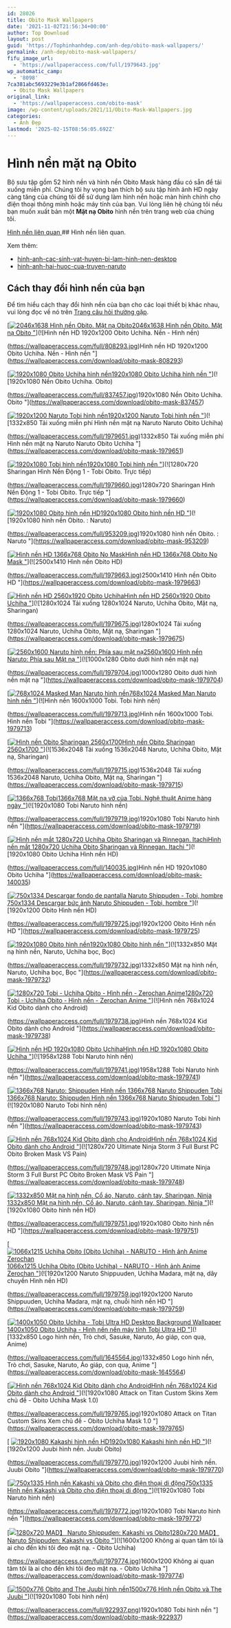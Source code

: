 ```yaml
---
id: 28026
title: Obito Mask Wallpapers
date: '2021-11-02T21:56:34+00:00'
author: Top Download
layout: post
guid: 'https://Tophinhanhdep.com/anh-dep/obito-mask-wallpapers/'
permalink: /anh-dep/obito-mask-wallpapers/
fifu_image_url:
  - 'https://wallpaperaccess.com/full/1979643.jpg'
wp_automatic_camp:
  - '8098'
7ca381abc5693229e3b1af2866fd463e:
  - Obito Mask Wallpapers
original_link:
  - 'https://wallpaperaccess.com/obito-mask'
image: /wp-content/uploads/2021/11/Obito-Mask-Wallpapers.jpg
categories:
  - Ảnh Đẹp
lastmod: '2025-02-15T08:56:05.692Z'
---
```

# Hình nền mặt nạ Obito

Bộ sưu tập gồm 52 hình nền và hình nền Obito Mask hàng đầu có sẵn để tải xuống miễn phí. Chúng tôi hy vọng bạn thích bộ sưu tập hình ảnh HD ngày càng tăng của chúng tôi để sử dụng làm hình nền hoặc màn hình chính cho điện thoại thông minh hoặc máy tính của bạn. Vui lòng liên hệ chúng tôi nếu bạn muốn xuất bản một **Mặt nạ Obito** hình nền trên trang web của chúng tôi.

[Hình nền liên quan ](#related) ## Hình nền liên quan.

   
 Xem thêm:

   
- [hinh-anh-cac-sinh-vat-huyen-bi-lam-hinh-nen-desktop](https://tophinhanhdep.com/hinh-nen-dep/hinh-anh-cac-sinh-vat-huyen-bi-lam-hinh-nen-desktop/)
- [hinh-anh-hai-huoc-cua-truyen-naruto](https://tophinhanhdep.com/anh-naruto/hinh-anh-hai-huoc-cua-truyen-naruto/)

## Cách thay đổi hình nền của bạn

Để tìm hiểu cách thay đổi hình nền của bạn cho các loại thiết bị khác nhau, vui lòng đọc về nó trên [Trang câu hỏi thường gặp](https://tophinhanhdep.com/faq/).

  
[[![2046x1638 Hình nền Obito.  Mặt nạ Obito](https://wallpaperaccess.com/full/1979643.jpg)2046x1638 Hình nền Obito. Mặt nạ Obito "](https://wallpaperaccess.com/download/obito-mask-1979643)](![Hình nền HD 1920x1200 Obito Uchiha.  Nền - Hình nền)

(https://wallpaperaccess.com/full/808293.jpg)Hình nền HD 1920x1200 Obito Uchiha. Nền - Hình nền "](https://wallpaperaccess.com/download/obito-mask-808293)

[[![1920x1080 Obito Uchiha hình nền](https://wallpaperaccess.com/full/1979645.jpg)1920x1080 Obito Uchiha hình nền "](https://wallpaperaccess.com/download/obito-mask-1979645)](![1920x1080 Nền Obito Uchiha.  Obito)

(https://wallpaperaccess.com/full/837457.jpg)1920x1080 Nền Obito Uchiha. Obito "](https://wallpaperaccess.com/download/obito-mask-837457)

[[![1920x1200 Naruto Tobi hình nền](https://wallpaperaccess.com/full/837470.jpg)1920x1200 Naruto Tobi hình nền "](https://wallpaperaccess.com/download/obito-mask-837470)](![1332x850 Tải xuống miễn phí Hình nền mặt nạ Naruto Naruto Obito Uchiha)

(https://wallpaperaccess.com/full/1979651.jpg)1332x850 Tải xuống miễn phí Hình nền mặt nạ Naruto Naruto Obito Uchiha "](https://wallpaperaccess.com/download/obito-mask-1979651)

[[![1920x1080 Tobi hình nền](https://wallpaperaccess.com/full/1979652.jpg)1920x1080 Tobi hình nền "](https://wallpaperaccess.com/download/obito-mask-1979652)](![1280x720 Sharingan Hình Nền Động 1 - Tobi Obito.  Trực tiếp)

(https://wallpaperaccess.com/full/1979660.jpg)1280x720 Sharingan Hình Nền Động 1 - Tobi Obito. Trực tiếp "](https://wallpaperaccess.com/download/obito-mask-1979660)

[[![1920x1080 Obito hình nền HD](https://wallpaperaccess.com/full/1934783.jpg)1920x1080 Obito hình nền HD "](https://wallpaperaccess.com/download/obito-mask-1934783)](![1920x1080 hình nền Obito.  : Naruto)

(https://wallpaperaccess.com/full/953209.jpg)1920x1080 hình nền Obito. : Naruto "](https://wallpaperaccess.com/download/obito-mask-953209)

[[![Hình nền HD 1366x768 Obito No Mask](https://wallpaperaccess.com/full/1979662.jpg)Hình nền HD 1366x768 Obito No Mask "](https://wallpaperaccess.com/download/obito-mask-1979662)](![2500x1410 Hình nền Obito HD)

(https://wallpaperaccess.com/full/1979663.jpg)2500x1410 Hình nền Obito HD "](https://wallpaperaccess.com/download/obito-mask-1979663)

[[![Hình nền HD 2560x1920 Obito Uchiha](https://wallpaperaccess.com/full/140082.jpg)Hình nền HD 2560x1920 Obito Uchiha "](https://wallpaperaccess.com/download/obito-mask-140082)](![1280x1024 Tải xuống 1280x1024 Naruto, Uchiha Obito, Mặt nạ, Sharingan)

(https://wallpaperaccess.com/full/1979675.jpg)1280x1024 Tải xuống 1280x1024 Naruto, Uchiha Obito, Mặt nạ, Sharingan "](https://wallpaperaccess.com/download/obito-mask-1979675)

[[![2560x1600 Naruto hình nền: Phía sau mặt nạ](https://wallpaperaccess.com/full/1979682.jpg)2560x1600 Hình nền Naruto: Phía sau Mặt nạ "](https://wallpaperaccess.com/download/obito-mask-1979682)](![1000x1280 Obito dưới hình nền mặt nạ)

(https://wallpaperaccess.com/full/1979704.jpg)1000x1280 Obito dưới hình nền mặt nạ "](https://wallpaperaccess.com/download/obito-mask-1979704)

[[![768x1024 Masked Man Naruto hình nền](https://wallpaperaccess.com/full/1979712.jpg)768x1024 Masked Man Naruto hình nền "](https://wallpaperaccess.com/download/obito-mask-1979712)](![Hình nền 1600x1000 Tobi.  Tobi hình nền)

(https://wallpaperaccess.com/full/1979713.jpg)Hình nền 1600x1000 Tobi. Hình nền Tobi "](https://wallpaperaccess.com/download/obito-mask-1979713)

[[![Hình nền Obito Sharingan 2560x1700](https://wallpaperaccess.com/full/1979714.png)Hình nền Obito Sharingan 2560x1700 "](https://wallpaperaccess.com/download/obito-mask-1979714)](![1536x2048 Tải xuống 1536x2048 Naruto, Uchiha Obito, Mặt nạ, Sharingan)

(https://wallpaperaccess.com/full/1979715.jpg)1536x2048 Tải xuống 1536x2048 Naruto, Uchiha Obito, Mặt nạ, Sharingan "](https://wallpaperaccess.com/download/obito-mask-1979715)

[[![1366x768 Tobi](https://wallpaperaccess.com/full/1979718.png)1366x768 Mặt nạ vỡ của Tobi. Nghệ thuật Anime hàng ngày "](https://wallpaperaccess.com/download/obito-mask-1979718)](![1920x1080 Tobi Naruto hình nền)

(https://wallpaperaccess.com/full/1979719.jpg)1920x1080 Tobi Naruto hình nền "](https://wallpaperaccess.com/download/obito-mask-1979719)

[[![Hình nền mắt 1280x720 Uchiha Obito Sharingan và Rinnegan.  Itachi](https://wallpaperaccess.com/full/1979722.png)Hình nền mắt 1280x720 Uchiha Obito Sharingan và Rinnegan. Itachi "](https://wallpaperaccess.com/download/obito-mask-1979722)](![1920x1080 Obito Uchiha Hình nền HD)

(https://wallpaperaccess.com/full/140035.jpg)Hình nền HD 1920x1080 Obito Uchiha "](https://wallpaperaccess.com/download/obito-mask-140035)

[[![750x1334 Descargar fondo de pantalla Naruto Shippuden - Tobi, hombre](https://wallpaperaccess.com/full/886012.jpg)750x1334 Descargar bức ảnh Naruto Shippuden - Tobi, hombre "](https://wallpaperaccess.com/download/obito-mask-886012)](![1920x1200 Obito Hình nền HD)

(https://wallpaperaccess.com/full/1979725.jpg)1920x1200 Obito Hình nền HD "](https://wallpaperaccess.com/download/obito-mask-1979725)

[[![1920x1080 Obito hình nền](https://wallpaperaccess.com/full/1979726.jpg)1920x1080 Obito hình nền "](https://wallpaperaccess.com/download/obito-mask-1979726)](![1332x850 Mặt nạ hình nền, Naruto, Uchiha bọc, Bọc)

(https://wallpaperaccess.com/full/1979732.jpg)1332x850 Mặt nạ hình nền, Naruto, Uchiha bọc, Bọc "](https://wallpaperaccess.com/download/obito-mask-1979732)

[[![1280x720 Tobi - Uchiha Obito - Hình nền - Zerochan Anime](https://wallpaperaccess.com/full/140059.jpg)1280x720 Tobi - Uchiha Obito - Hình nền - Zerochan Anime "](https://wallpaperaccess.com/download/obito-mask-140059)](![Hình nền 768x1024 Kid Obito dành cho Android)

(https://wallpaperaccess.com/full/1979738.jpg)Hình nền 768x1024 Kid Obito dành cho Android "](https://wallpaperaccess.com/download/obito-mask-1979738)

[[![Hình nền HD 1920x1080 Obito Uchiha](https://wallpaperaccess.com/full/140034.jpg)Hình nền HD 1920x1080 Obito Uchiha "](https://wallpaperaccess.com/download/obito-mask-140034)](![1958x1288 Tobi Naruto hình nền)

(https://wallpaperaccess.com/full/1979741.jpg)1958x1288 Tobi Naruto hình nền "](https://wallpaperaccess.com/download/obito-mask-1979741)

[[![1366x768 Naruto: Shippuden Hình nền 1366x768 Naruto Shippuden Tobi](https://wallpaperaccess.com/full/1979742.jpg)1366x768 Naruto: Shippuden Hình nền 1366x768 Naruto Shippuden Tobi "](https://wallpaperaccess.com/download/obito-mask-1979742)](![1920x1080 Naruto Tobi hình nền)

(https://wallpaperaccess.com/full/1979743.jpg)1920x1080 Naruto Tobi hình nền "](https://wallpaperaccess.com/download/obito-mask-1979743)

[[![Hình nền 768x1024 Kid Obito dành cho Android](https://wallpaperaccess.com/full/1979747.jpg)Hình nền 768x1024 Kid Obito dành cho Android "](https://wallpaperaccess.com/download/obito-mask-1979747)](![1280x720 Ultimate Ninja Storm 3 Full Burst PC Obito Broken Mask VS Pain)

(https://wallpaperaccess.com/full/1979748.jpg)1280x720 Ultimate Ninja Storm 3 Full Burst PC Obito Broken Mask VS Pain "](https://wallpaperaccess.com/download/obito-mask-1979748)

[[![1332x850 Mặt nạ hình nền, Cổ áo, Naruto, cánh tay, Sharingan, Ninja](https://wallpaperaccess.com/full/1979749.jpg)1332x850 Mặt nạ hình nền, Cổ áo, Naruto, cánh tay, Sharingan, Ninja "](https://wallpaperaccess.com/download/obito-mask-1979749)](![1920x1080 Obito hình nền HD)

(https://wallpaperaccess.com/full/1979751.jpg)1920x1080 Obito hình nền HD "](https://wallpaperaccess.com/download/obito-mask-1979751)

[[![1066x1215 Uchiha Obito (Obito Uchiha) - NARUTO - Hình ảnh Anime Zerochan](https://wallpaperaccess.com/full/1979752.jpg) 1066x1215 Uchiha Obito (Obito Uchiha) - NARUTO - Hình ảnh Anime Zerochan "](https://wallpaperaccess.com/download/obito-mask-1979752)](![1920x1200 Naruto Shippuuden, Uchiha Madara, mặt nạ, dây chuyền Hình nền HD)

(https://wallpaperaccess.com/full/1979759.jpg)1920x1200 Naruto Shippuuden, Uchiha Madara, mặt nạ, chuỗi hình nền HD "](https://wallpaperaccess.com/download/obito-mask-1979759)

[[![1400x1050 Obito Uchiha - Tobi Ultra HD Desktop Background Wallpaper](https://wallpaperaccess.com/full/1979761.jpg)1400x1050 Obito Uchiha - Hình nền nền máy tính Tobi Ultra HD "](https://wallpaperaccess.com/download/obito-mask-1979761)](![1332x850 Logo hình nền, Trò chơi, Sasuke, Naruto, Áo giáp, con quạ, Anime)

(https://wallpaperaccess.com/full/1645564.jpg)1332x850 Logo hình nền, Trò chơi, Sasuke, Naruto, Áo giáp, con quạ, Anime "](https://wallpaperaccess.com/download/obito-mask-1645564)

[[![Hình nền 768x1024 Kid Obito dành cho Android](https://wallpaperaccess.com/full/1979763.jpg)Hình nền 768x1024 Kid Obito dành cho Android "](https://wallpaperaccess.com/download/obito-mask-1979763)](![1920x1080 Attack on Titan Custom Skins Xem chủ đề - Obito Uchiha Mask 1.0)

(https://wallpaperaccess.com/full/1979765.jpg)1920x1080 Attack on Titan Custom Skins Xem chủ đề - Obito Uchiha Mask 1.0 "](https://wallpaperaccess.com/download/obito-mask-1979765)

[ [![1920x1080 Kakashi hình nền HD](https://wallpaperaccess.com/full/1979767.jpg)1920x1080 Kakashi hình nền HD "](https://wallpaperaccess.com/download/obito-mask-1979767)](![1920x1200 Juubi hình nền.  Juubi Obito)

(https://wallpaperaccess.com/full/1979770.jpg)1920x1200 Juubi hình nền. Juubi Obito "](https://wallpaperaccess.com/download/obito-mask-1979770)

[[![750x1335 Hình nền Kakashi và Obito cho điện thoại di động](https://wallpaperaccess.com/full/1979771.png)750x1335 Hình nền Kakashi và Obito cho điện thoại di động "](https://wallpaperaccess.com/download/obito-mask-1979771)](![1920x1080 Tobi Naruto hình nền)

(https://wallpaperaccess.com/full/1979772.jpg)1920x1080 Tobi Naruto hình nền "](https://wallpaperaccess.com/download/obito-mask-1979772)

[[![1280x720 MAD】 Naruto Shippuden: Kakashi vs Obito](https://wallpaperaccess.com/full/1979773.jpg)1280x720 MAD】 Naruto Shippuden: Kakashi vs Obito "](https://wallpaperaccess.com/download/obito-mask-1979773)](![1600x1200 Không ai quan tâm tôi là ai cho đến khi tôi đeo mặt nạ.  - Obito Uchiha)

(https://wallpaperaccess.com/full/1979774.jpg)1600x1200 Không ai quan tâm tôi là ai cho đến khi tôi đeo mặt nạ. - Obito Uchiha "](https://wallpaperaccess.com/download/obito-mask-1979774)

[[![1500x776 Obito and The Juubi hình nền](https://wallpaperaccess.com/full/1979775.jpg)1500x776 Hình nền Obito và The Juubi "](https://wallpaperaccess.com/download/obito-mask-1979775)](![1920x1080 Tobi hình nền)

(https://wallpaperaccess.com/full/922937.png)1920x1080 Tobi hình nền "](https://wallpaperaccess.com/download/obito-mask-922937)
